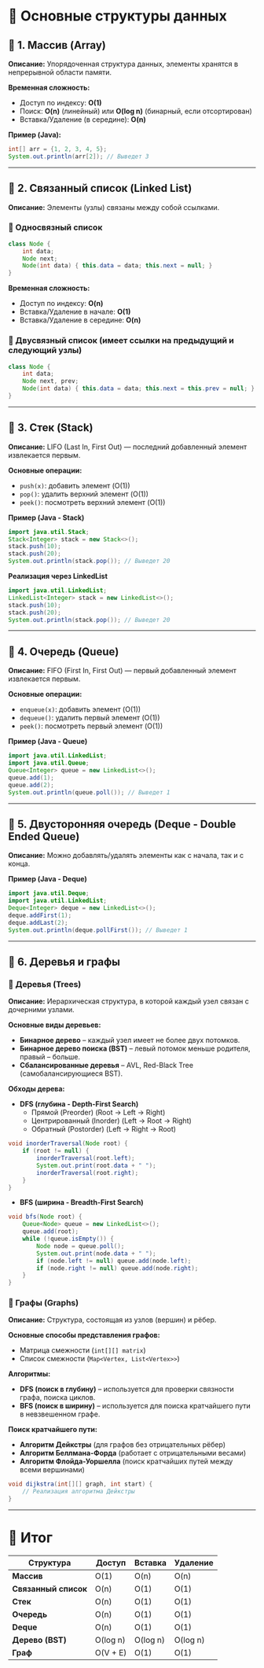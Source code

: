 # 📌 Основные структуры данных

## 📌 1. Массив (Array)
**Описание:** Упорядоченная структура данных, элементы хранятся в непрерывной области памяти.

**Временная сложность:**
- Доступ по индексу: **O(1)**
- Поиск: **O(n)** (линейный) или **O(log n)** (бинарный, если отсортирован)
- Вставка/Удаление (в середине): **O(n)**

**Пример (Java):**
```java
int[] arr = {1, 2, 3, 4, 5};
System.out.println(arr[2]); // Выведет 3
```

---

## 📌 2. Связанный список (Linked List)
**Описание:** Элементы (узлы) связаны между собой ссылками.

### 🔹 Односвязный список
```java
class Node {
    int data;
    Node next;
    Node(int data) { this.data = data; this.next = null; }
}
```

**Временная сложность:**
- Доступ по индексу: **O(n)**
- Вставка/Удаление в начале: **O(1)**
- Вставка/Удаление в середине: **O(n)**

### 🔹 Двусвязный список (имеет ссылки на предыдущий и следующий узлы)
```java
class Node {
    int data;
    Node next, prev;
    Node(int data) { this.data = data; this.next = this.prev = null; }
}
```

---

## 📌 3. Стек (Stack)
**Описание:** LIFO (Last In, First Out) — последний добавленный элемент извлекается первым.

**Основные операции:**
- `push(x)`: добавить элемент (O(1))
- `pop()`: удалить верхний элемент (O(1))
- `peek()`: посмотреть верхний элемент (O(1))

**Пример (Java - Stack)**
```java
import java.util.Stack;
Stack<Integer> stack = new Stack<>();
stack.push(10);
stack.push(20);
System.out.println(stack.pop()); // Выведет 20
```

**Реализация через LinkedList**
```java
import java.util.LinkedList;
LinkedList<Integer> stack = new LinkedList<>();
stack.push(10);
stack.push(20);
System.out.println(stack.pop()); // Выведет 20
```

---

## 📌 4. Очередь (Queue)
**Описание:** FIFO (First In, First Out) — первый добавленный элемент извлекается первым.

**Основные операции:**
- `enqueue(x)`: добавить элемент (O(1))
- `dequeue()`: удалить первый элемент (O(1))
- `peek()`: посмотреть первый элемент (O(1))

**Пример (Java - Queue)**
```java
import java.util.LinkedList;
import java.util.Queue;
Queue<Integer> queue = new LinkedList<>();
queue.add(1);
queue.add(2);
System.out.println(queue.poll()); // Выведет 1
```

---

## 📌 5. Двусторонняя очередь (Deque - Double Ended Queue)
**Описание:** Можно добавлять/удалять элементы как с начала, так и с конца.

**Пример (Java - Deque)**
```java
import java.util.Deque;
import java.util.LinkedList;
Deque<Integer> deque = new LinkedList<>();
deque.addFirst(1);
deque.addLast(2);
System.out.println(deque.pollFirst()); // Выведет 1
```

---

## 📌 6. Деревья и графы

### 📌 Деревья (Trees)
**Описание:** Иерархическая структура, в которой каждый узел связан с дочерними узлами.

**Основные виды деревьев:**
- **Бинарное дерево** – каждый узел имеет не более двух потомков.
- **Бинарное дерево поиска (BST)** – левый потомок меньше родителя, правый – больше.
- **Сбалансированные деревья** – AVL, Red-Black Tree (самобалансирующиеся BST).

**Обходы дерева:**
- **DFS (глубина - Depth-First Search)**
  - Прямой (Preorder) (Root -> Left -> Right)
  - Центрированный (Inorder) (Left -> Root -> Right)
  - Обратный (Postorder) (Left -> Right -> Root)

```java
void inorderTraversal(Node root) {
    if (root != null) {
        inorderTraversal(root.left);
        System.out.print(root.data + " ");
        inorderTraversal(root.right);
    }
}
```

- **BFS (ширина - Breadth-First Search)**
```java
void bfs(Node root) {
    Queue<Node> queue = new LinkedList<>();
    queue.add(root);
    while (!queue.isEmpty()) {
        Node node = queue.poll();
        System.out.print(node.data + " ");
        if (node.left != null) queue.add(node.left);
        if (node.right != null) queue.add(node.right);
    }
}
```

### 📌 Графы (Graphs)
**Описание:** Структура, состоящая из узлов (вершин) и рёбер.

**Основные способы представления графов:**
- Матрица смежности (`int[][] matrix`)
- Список смежности (`Map<Vertex, List<Vertex>>`)

**Алгоритмы:**
- **DFS (поиск в глубину)** – используется для проверки связности графа, поиска циклов.
- **BFS (поиск в ширину)** – используется для поиска кратчайшего пути в невзвешенном графе.

**Поиск кратчайшего пути:**
- **Алгоритм Дейкстры** (для графов без отрицательных рёбер)
- **Алгоритм Беллмана-Форда** (работает с отрицательными весами)
- **Алгоритм Флойда-Уоршелла** (поиск кратчайших путей между всеми вершинами)

```java
void dijkstra(int[][] graph, int start) {
    // Реализация алгоритма Дейкстры
}
```

---

# 🎯 Итог
| Структура | Доступ | Вставка | Удаление |
|-----------|--------|---------|---------|
| **Массив** | O(1) | O(n) | O(n) |
| **Связанный список** | O(n) | O(1) | O(1) |
| **Стек** | O(n) | O(1) | O(1) |
| **Очередь** | O(n) | O(1) | O(1) |
| **Deque** | O(n) | O(1) | O(1) |
| **Дерево (BST)** | O(log n) | O(log n) | O(log n) |
| **Граф** | O(V + E) | O(1) | O(1) |

